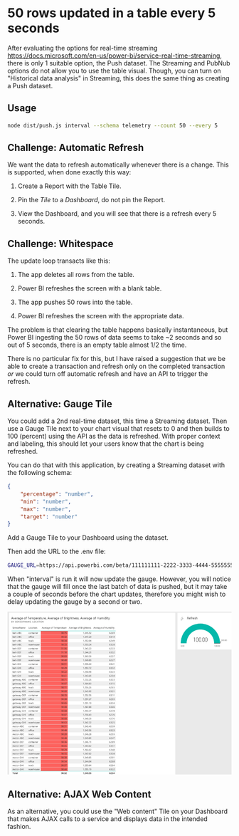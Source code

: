 # 50 rows updated in a table every 5 seconds

After evaluating the options for real-time streaming https://docs.microsoft.com/en-us/power-bi/service-real-time-streaming, there is only 1 suitable option, the Push dataset. The Streaming and PubNub options do not allow you to use the table visual. Though, you can turn on "Historical data analysis" in Streaming, this does the same thing as creating a Push dataset.

## Usage

```bash
node dist/push.js interval --schema telemetry --count 50 --every 5
```

## Challenge: Automatic Refresh

We want the data to refresh automatically whenever there is a change. This is supported, when done exactly this way:

1. Create a Report with the Table Tile.

2. Pin the _Tile_ to a _Dashboard_, do not pin the Report.

3. View the Dashboard, and you will see that there is a refresh every 5 seconds.

## Challenge: Whitespace

The update loop transacts like this:

1. The app deletes all rows from the table.

2. Power BI refreshes the screen with a blank table.

3. The app pushes 50 rows into the table.

4. Power BI refreshes the screen with the appropriate data.

The problem is that clearing the table happens basically instantaneous, but Power BI ingesting the 50 rows of data seems to take ~2 seconds and so out of 5 seconds, there is an empty table almost 1/2 the time.

There is no particular fix for this, but I have raised a suggestion that we be able to create a transaction and refresh only on the completed transaction _or_ we could turn off automatic refresh and have an API to trigger the refresh.

## Alternative: Gauge Tile

You could add a 2nd real-time dataset, this time a Streaming dataset. Then use a Gauge Tile next to your chart visual that resets to 0 and then builds to 100 (percent) using the API as the data is refreshed. With proper context and labeling, this should let your users know that the chart is being refreshed.

You can do that with this application, by creating a Streaming dataset with the following schema:

```json
{
    "percentage": "number",
    "min": "number",
    "max": "number",
    "target": "number"
}
```

Add a Gauge Tile to your Dashboard using the dataset.

Then add the URL to the .env file:

```bash
GAUGE_URL=https://api.powerbi.com/beta/111111111-2222-3333-4444-555555555555/datasets/111111111-2222-3333-4444-555555555555/rows?key=ar...%3D%3D
```

When "interval" is run it will now update the gauge. However, you will notice that the gauge will fill once the last batch of data is pushed, but it may take a couple of seconds before the chart updates, therefore you might wish to delay updating the gauge by a second or two.

![gauge](/images/gauge.png)

## Alternative: AJAX Web Content

As an alternative, you could use the "Web content" Tile on your Dashboard that makes AJAX calls to a service and displays data in the intended fashion.

